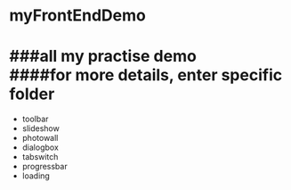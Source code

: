 # myFrontEndDemo

###all my practise demo<br>
####for more details, enter specific folder
===
* toolbar
* slideshow
* photowall
* dialogbox
* tabswitch
* progressbar
* loading